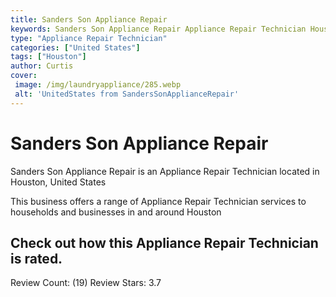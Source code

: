 ```yaml
---
title: Sanders Son Appliance Repair
keywords: Sanders Son Appliance Repair Appliance Repair Technician Houston United States 
type: "Appliance Repair Technician"
categories: ["United States"]
tags: ["Houston"]
author: Curtis
cover:
 image: /img/laundryappliance/285.webp
 alt: 'UnitedStates from SandersSonApplianceRepair'
---
```


# Sanders Son Appliance Repair
Sanders Son Appliance Repair is an Appliance Repair Technician located in Houston, United States

This business offers a range of Appliance Repair Technician services to households and businesses in and around Houston

## Check out how this Appliance Repair Technician is rated.
Review Count: (19)
Review Stars: 3.7
